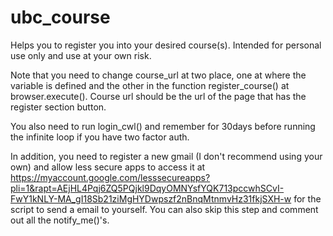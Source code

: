 # ubc_course

Helps you to register you into your desired course(s). Intended for personal use only and use at your own risk.

Note that you need to change course_url at two place, one at where the variable is defined and the other in the function register_course() at browser.execute(). Course url should be the url of the page that has the register section button.

You also need to run login_cwl() and remember for 30days before running the infinite loop if you have two factor auth.

In addition, you need to register a new gmail (I don't recommend using your own) and allow less secure apps to access it at https://myaccount.google.com/lesssecureapps?pli=1&rapt=AEjHL4Pqj6ZQ5PQjkl9DqyOMNYsfYQK713pccwhSCvI-FwY1kNLY-MA_gI18Sb21ziMgHYDwpszf2nBnqMtnmvHz31fkjSXH-w for the script to send a email to yourself.
You can also skip this step and comment out all the notify_me()'s.
